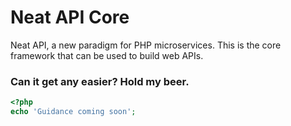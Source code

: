 # Neat API Core

Neat API, a new paradigm for PHP microservices. This is the core framework that can be used to build web APIs.

### Can it get any easier? Hold my beer.
```php
<?php
echo 'Guidance coming soon';
```